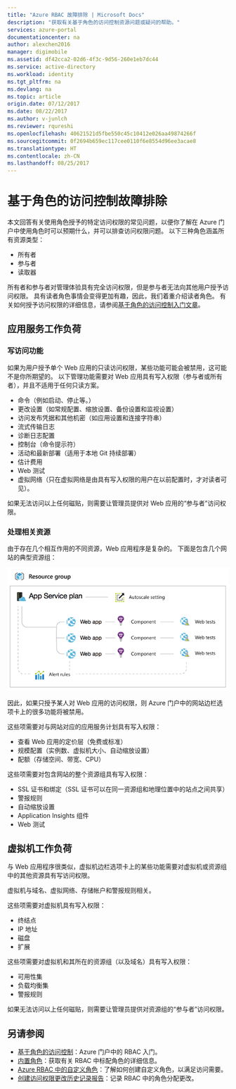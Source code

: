 ```yaml
---
title: "Azure RBAC 故障排除 | Microsoft Docs"
description: "获取有关基于角色的访问控制资源问题或疑问的帮助。"
services: azure-portal
documentationcenter: na
author: alexchen2016
manager: digimobile
ms.assetid: df42cca2-02d6-4f3c-9d56-260e1eb7dc44
ms.service: active-directory
ms.workload: identity
ms.tgt_pltfrm: na
ms.devlang: na
ms.topic: article
origin.date: 07/12/2017
ms.date: 08/22/2017
ms.author: v-junlch
ms.reviewer: rqureshi
ms.openlocfilehash: 40621521d5fbe550c45c10412e026aa49874266f
ms.sourcegitcommit: 0f2694b659ec117cee0110f6e8554d96ee3acae8
ms.translationtype: HT
ms.contentlocale: zh-CN
ms.lasthandoff: 08/25/2017
---
```

# <a name="role-based-access-control-troubleshooting"></a>基于角色的访问控制故障排除

本文回答有关使用角色授予的特定访问权限的常见问题，以便你了解在 Azure 门户中使用角色时可以预期什么，并可以排查访问权限问题。 以下三种角色涵盖所有资源类型：

- 所有者  
- 参与者  
- 读取器  

所有者和参与者对管理体验具有完全访问权限，但是参与者无法向其他用户授予访问权限。 具有读者角色事情会变得更加有趣，因此，我们着重介绍读者角色。 有关如何授予访问权限的详细信息，请参阅[基于角色的访问控制入门文章](./role-based-access-control-configure.md)。

## <a name="app-service-workloads"></a>应用服务工作负荷
### <a name="write-access-capabilities"></a>写访问功能
如果为用户授予单个 Web 应用的只读访问权限，某些功能可能会被禁用，这可能不是你所期望的。 以下管理功能需要对 Web 应用具有写入权限（参与者或所有者），并且不适用于任何只读方案。

- 命令（例如启动、停止等。）
- 更改设置（如常规配置、缩放设置、备份设置和监视设置）
- 访问发布凭据和其他机密（如应用设置和连接字符串）
- 流式传输日志
- 诊断日志配置
- 控制台（命令提示符）
- 活动和最新部署（适用于本地 Git 持续部署）
- 估计费用
- Web 测试
- 虚拟网络（只在虚拟网络是由具有写入权限的用户在以前配置时，才对读者可见）。

如果无法访问以上任何磁贴，则需要让管理员提供对 Web 应用的“参与者”访问权限。

### <a name="dealing-with-related-resources"></a>处理相关资源
由于存在几个相互作用的不同资源，Web 应用程序是复杂的。 下面是包含几个网站的典型资源组：

![Web 应用程序资源组](./media/role-based-access-control-troubleshooting/website-resource-model.png)

因此，如果只授予某人对 Web 应用的访问权限，则 Azure 门户中的网站边栏选项卡上的很多功能将被禁用。

这些项需要对与网站对应的应用服务计划具有写入权限：  

- 查看 Web 应用的定价层（免费或标准）  
- 规模配置（实例数、虚拟机大小、自动缩放设置）  
- 配额（存储空间、带宽、CPU）  

这些项需要对包含网站的整个资源组具有写入权限：  

- SSL 证书和绑定（SSL 证书可以在同一资源组和地理位置中的站点之间共享）  
- 警报规则  
- 自动缩放设置  
- Application Insights 组件  
- Web 测试  

## <a name="virtual-machine-workloads"></a>虚拟机工作负荷
与 Web 应用程序很类似，虚拟机边栏选项卡上的某些功能需要对虚拟机或资源组中的其他资源具有写访问权限。

虚拟机与域名、虚拟网络、存储帐户和警报规则相关。

这些项需要对虚拟机具有写入权限：

- 终结点  
- IP 地址  
- 磁盘  
- 扩展  

这些项需要对虚拟机和其所在的资源组（以及域名）具有写入权限：  

- 可用性集  
- 负载均衡集  
- 警报规则  

如果无法访问以上任何磁贴，则需要让管理员提供对资源组的“参与者”访问权限。

## <a name="see-more"></a>另请参阅
- [基于角色的访问控制](role-based-access-control-configure.md)：Azure 门户中的 RBAC 入门。
- [内置角色](role-based-access-built-in-roles.md)：获取有关 RBAC 中标配角色的详细信息。
- [Azure RBAC 中的自定义角色](role-based-access-control-custom-roles.md)：了解如何创建自定义角色，以满足访问需要。
- [创建访问权限更改历史记录报告](role-based-access-control-access-change-history-report.md)：记录 RBAC 中的角色分配更改。

<!--Update_Description: wording update -->
